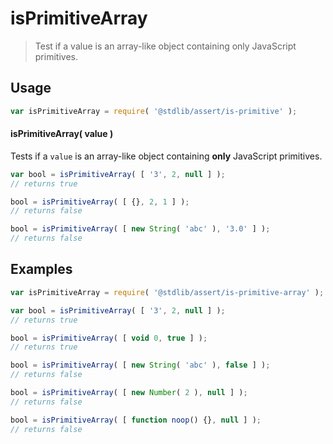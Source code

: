 # isPrimitiveArray

> Test if a value is an array-like object containing only JavaScript primitives.


<section class="usage">

## Usage

``` javascript
var isPrimitiveArray = require( '@stdlib/assert/is-primitive' );
```

#### isPrimitiveArray( value )

Tests if a `value` is an array-like object containing __only__ JavaScript primitives.

<!-- eslint-disable no-new-wrappers -->

``` javascript
var bool = isPrimitiveArray( [ '3', 2, null ] );
// returns true

bool = isPrimitiveArray( [ {}, 2, 1 ] );
// returns false

bool = isPrimitiveArray( [ new String( 'abc' ), '3.0' ] );
// returns false
```

</section>

<!-- /.usage -->


<section class="examples">

## Examples

<!-- eslint-disable no-restricted-syntax, no-new-wrappers, no-empty-function -->

``` javascript
var isPrimitiveArray = require( '@stdlib/assert/is-primitive-array' );

var bool = isPrimitiveArray( [ '3', 2, null ] );
// returns true

bool = isPrimitiveArray( [ void 0, true ] );
// returns true

bool = isPrimitiveArray( [ new String( 'abc' ), false ] );
// returns false

bool = isPrimitiveArray( [ new Number( 2 ), null ] );
// returns false

bool = isPrimitiveArray( [ function noop() {}, null ] );
// returns false
```

</section>

<!-- /.examples -->


<section class="links">

</section>

<!-- /.links -->
